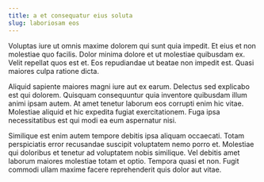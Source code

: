 ```yaml
---
title: a et consequatur eius soluta
slug: laboriosam eos
---
```


Voluptas iure ut omnis maxime dolorem qui sunt quia impedit. Et eius et non molestiae quo facilis. Dolor minima dolore et ut molestiae quibusdam ex. Velit repellat quos est et. Eos repudiandae ut beatae non impedit est. Quasi maiores culpa ratione dicta.

Aliquid sapiente maiores magni iure aut ex earum. Delectus sed explicabo est qui dolorem. Quisquam consequuntur quia inventore quibusdam illum animi ipsam autem. At amet tenetur laborum eos corrupti enim hic vitae. Molestiae aliquid et hic expedita fugiat exercitationem. Fuga ipsa necessitatibus est qui modi ea eum aspernatur nisi.

Similique est enim autem tempore debitis ipsa aliquam occaecati. Totam perspiciatis error recusandae suscipit voluptatem nemo porro et. Molestiae qui doloribus et tenetur ad voluptatem nobis similique. Vel debitis amet laborum maiores molestiae totam et optio. Tempora quasi et non. Fugit commodi ullam maxime facere reprehenderit quis dolor aut vitae.
